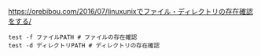 <!--
title:   [linux testコマンド] ディレクトリの存在確認。多すぎるディレクトリの中に指定するものがあるかどうかを確認する際に使用する
tags:    Linux,command,directory,test
id:      b5349a98522e3d48ed0e
private: false
-->
https://orebibou.com/2016/07/linuxunixでファイル・ディレクトリの存在確認をする/

```
test -f ファイルPATH # ファイルの存在確認
test -d ディレクトリPATH # ディレクトリの存在確認
```
